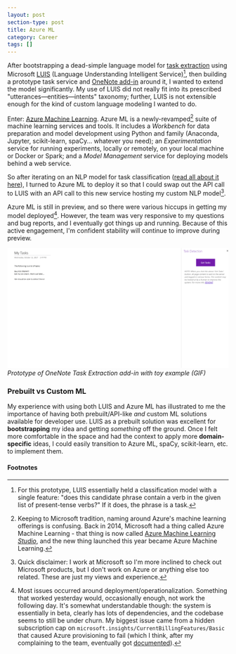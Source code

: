 ```yaml
---
layout: post
section-type: post
title: Azure ML
category: Career
tags: []
---
```


After bootstrapping a dead-simple language model for [task extraction](/career/2017/07/14/ai-at-work.html) using Microsoft [LUIS](/career/2017/08/14/luis.html) (Language Understanding Intelligent Service)[^luis-model], then building a prototype task service and [OneNote add-in](https://docs.microsoft.com/en-us/office/dev/add-ins/quickstarts/onenote-quickstart) around it, I wanted to extend the model significantly. My use of LUIS did not really fit into its prescribed "utterances&mdash;entities&mdash;intents" taxonomy; further, LUIS is not extensible enough for the kind of custom language modeling I wanted to do.

Enter: [Azure Machine Learning](https://docs.microsoft.com/en-us/azure/machine-learning/preview/overview-what-is-azure-ml). Azure ML is a newly-revamped[^naming] suite of machine learning services and tools. It includes a _Workbench_ for data preparation and model development using Python and family (Anaconda, Jupyter, scikit-learn, spaCy... whatever you need); an _Experimentation_ service for running experiments, locally or remotely, on your local machine or Docker or Spark; and a _Model Management_ service for deploying models behind a web service.

So after iterating on an NLP model for task classification ([read all about it here](/portfolio-building/2017/09/25/nlp-for-tasks.html)), I turned to Azure ML to deploy it so that I could swap out the API call to LUIS with an API call to this new service hosting my custom NLP model[^disclaimer].

Azure ML is still in preview, and so there were various hiccups in getting my model deployed[^issues]. However, the team was very responsive to my questions and bug reports, and I eventually got things up and running. Because of this active engagement, I'm confident stability will continue to improve during preview.

![Prototype of OneNote Task Extraction add-in with toy example (GIF)](/img/posts/task-extraction.gif)
_Prototype of OneNote Task Extraction add-in with toy example (GIF)_

### Prebuilt vs Custom ML

My experience with using both LUIS and Azure ML has illustrated to me the importance of having both prebuilt/API-like _and_ custom ML solutions available for developer use. LUIS as a prebuilt solution was excellent for **bootstrapping** my idea and getting _something_ off the ground. Once I felt more comfortable in the space and had the context to apply more **domain-specific** ideas, I could easily transition to Azure ML, spaCy, scikit-learn, etc. to implement them.

#### Footnotes

[^luis-model]: For this prototype, LUIS essentially held a classification model with a single feature: "does this candidate phrase contain a verb in the given list of present-tense verbs?" If it does, the phrase is a task.

[^naming]: Keeping to Microsoft tradition, naming around Azure's machine learning offerings is confusing. Back in 2014, Microsoft had a thing called Azure Machine Learning - that thing is now called [Azure Machine Learning _Studio_](https://azure.microsoft.com/en-us/services/machine-learning-studio/), and the new thing launched this year became Azure Machine Learning.

[^disclaimer]: Quick disclaimer: I work at Microsoft so I'm more inclined to check out Microsoft products, but I don't work on Azure or anything else too related. These are just my views and experience.

[^issues]: Most issues occurred around deployment/operationalization. Something that worked yesterday would, occasionally enough, not work the following day. It's somewhat understandable though: the system is essentially in beta, clearly has lots of dependencies, and the codebase seems to still be under churn. My biggest issue came from a hidden subscription cap on `microsoft.insights/CurrentBillingFeatures/Basic` that caused Azure provisioning to fail (which I think, after my complaining to the team, eventually got [documented](https://docs.microsoft.com/en-us/azure/machine-learning/preview/how-to-deploy-troubleshooting-guide)).
